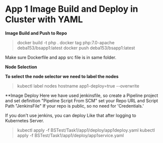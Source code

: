 # App 1 Image Build and Deploy in Cluster with YAML

**Image Build and Push to Repo**
>docker build -t php .
>docker tag php:7.0-apache deba153/bsapp1:latest
>docker push deba153/bsapp1:latest

Make sure Dockerfile and app src file is in same folder.

**Node Selection**

**To select the node selector we need to label the nodes**

>kubectl label nodes hostname app1-deploy=true --overwrite

**Image Deploy
Here we have used jenkinsfile, so create a Pipeline project and set definition "Pipeline Script From SCM"
set your Repo URL and Script Path "JenkinsFile"
If your repo is public, so no need for 'Credentials.'

If you don't use jenkins, you can deploy Like that after logging to Kubernetes Server.

>kubectl apply -f BSTest/Task1/app1/deploy/app1deploy.yaml
>kubectl apply -f BSTest/Task1/app1/deploy/app1service.yaml


